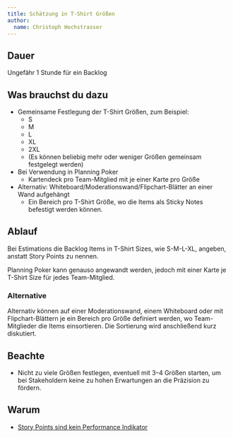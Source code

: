 ```yaml
---
title: Schätzung in T-Shirt Größen
author:
  name: Christoph Hochstrasser
---
```


## Dauer

Ungefähr 1 Stunde für ein Backlog

## Was brauchst du dazu

- Gemeinsame Festlegung der T-Shirt Größen, zum Beispiel:
	- S
	- M
	- L
	- XL
	- 2XL
	- (Es können beliebig mehr oder weniger Größen gemeinsam festgelegt werden)
- Bei Verwendung in Planning Poker
	- Kartendeck pro Team-Mitglied mit je einer Karte pro Größe
- Alternativ: Whiteboard/Moderationswand/Flipchart-Blätter an einer Wand aufgehängt
	- Ein Bereich pro T-Shirt Größe, wo die Items als Sticky Notes befestigt werden können.

## Ablauf

Bei Estimations die Backlog Items in T-Shirt Sizes, wie S-M-L-XL, angeben, anstatt Story Points zu nennen.

Planning Poker kann genauso angewandt werden, jedoch mit einer Karte je T-Shirt Size für jedes Team-Mitglied.

### Alternative

Alternativ können auf einer Moderationswand, einem Whiteboard oder mit Flipchart-Blättern je ein Bereich pro Größe definiert werden, wo Team-Mitglieder die Items einsortieren. Die Sortierung wird anschließend kurz diskutiert.

## Beachte

- Nicht zu viele Größen festlegen, eventuell mit 3–4 Größen starten, um bei Stakeholdern keine zu hohen Erwartungen an die Präzision zu fördern.

## Warum

- [Story Points sind kein Performance Indikator]()
